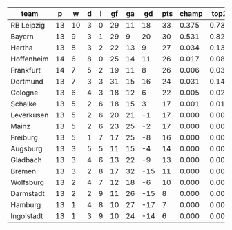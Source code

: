 |    team    | p  | w  | d | l | gf | ga | gd  | pts | champ | top2  | top3  | top4  |  5-7  | bot4  | bot3  | bot2  |
|------------|----|----|---|---|----|----|-----|-----|-------|-------|-------|-------|-------|-------|-------|-------|
| RB Leipzig | 13 | 10 | 3 | 0 | 29 | 11 |  18 |  33 | 0.375 | 0.733 | 0.873 | 0.938 | 0.058 | 0.000 | 0.000 | 0.000|
| Bayern     | 13 |  9 | 3 | 1 | 29 |  9 |  20 |  30 | 0.531 | 0.827 | 0.929 | 0.970 | 0.028 | 0.000 | 0.000 | 0.000|
| Hertha     | 13 |  8 | 3 | 2 | 22 | 13 |   9 |  27 | 0.034 | 0.137 | 0.331 | 0.516 | 0.378 | 0.000 | 0.000 | 0.000|
| Hoffenheim | 14 |  6 | 8 | 0 | 25 | 14 |  11 |  26 | 0.017 | 0.085 | 0.242 | 0.423 | 0.447 | 0.000 | 0.000 | 0.000|
| Frankfurt  | 14 |  7 | 5 | 2 | 19 | 11 |   8 |  26 | 0.006 | 0.039 | 0.131 | 0.270 | 0.494 | 0.000 | 0.000 | 0.000|
| Dortmund   | 13 |  7 | 3 | 3 | 31 | 15 |  16 |  24 | 0.031 | 0.140 | 0.345 | 0.535 | 0.369 | 0.000 | 0.000 | 0.000|
| Cologne    | 13 |  6 | 4 | 3 | 18 | 12 |   6 |  22 | 0.005 | 0.027 | 0.091 | 0.195 | 0.449 | 0.001 | 0.000 | 0.000|
| Schalke    | 13 |  5 | 2 | 6 | 18 | 15 |   3 |  17 | 0.001 | 0.011 | 0.046 | 0.109 | 0.391 | 0.003 | 0.001 | 0.000|
| Leverkusen | 13 |  5 | 2 | 6 | 20 | 21 |  -1 |  17 | 0.000 | 0.001 | 0.010 | 0.029 | 0.195 | 0.013 | 0.005 | 0.001|
| Mainz      | 13 |  5 | 2 | 6 | 23 | 25 |  -2 |  17 | 0.000 | 0.000 | 0.003 | 0.010 | 0.101 | 0.039 | 0.016 | 0.005|
| Freiburg   | 13 |  5 | 1 | 7 | 17 | 25 |  -8 |  16 | 0.000 | 0.000 | 0.000 | 0.003 | 0.034 | 0.122 | 0.058 | 0.022|
| Augsburg   | 13 |  3 | 5 | 5 | 11 | 15 |  -4 |  14 | 0.000 | 0.000 | 0.001 | 0.001 | 0.027 | 0.137 | 0.065 | 0.027|
| Gladbach   | 13 |  3 | 4 | 6 | 13 | 22 |  -9 |  13 | 0.000 | 0.000 | 0.000 | 0.001 | 0.023 | 0.167 | 0.085 | 0.035|
| Bremen     | 13 |  3 | 2 | 8 | 17 | 32 | -15 |  11 | 0.000 | 0.000 | 0.000 | 0.000 | 0.001 | 0.708 | 0.532 | 0.337|
| Wolfsburg  | 13 |  2 | 4 | 7 | 12 | 18 |  -6 |  10 | 0.000 | 0.000 | 0.000 | 0.000 | 0.005 | 0.387 | 0.234 | 0.117|
| Darmstadt  | 13 |  2 | 2 | 9 | 11 | 26 | -15 |   8 | 0.000 | 0.000 | 0.000 | 0.000 | 0.000 | 0.791 | 0.645 | 0.456|
| Hamburg    | 13 |  1 | 4 | 8 | 10 | 27 | -17 |   7 | 0.000 | 0.000 | 0.000 | 0.000 | 0.000 | 0.805 | 0.667 | 0.486|
| Ingolstadt | 13 |  1 | 3 | 9 | 10 | 24 | -14 |   6 | 0.000 | 0.000 | 0.000 | 0.000 | 0.000 | 0.828 | 0.691 | 0.513|
